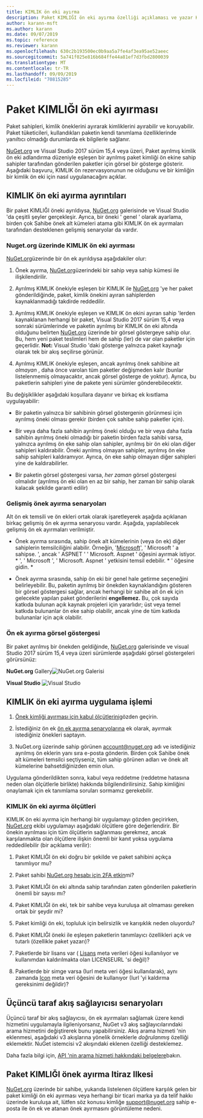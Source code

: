 ```yaml
---
title: KIMLIK ön eki ayırma
description: Paket KIMLIĞI ön eki ayırma özelliği açıklaması ve yazar Kılavuzu.
author: karann-msft
ms.author: karann
ms.date: 09/07/2019
ms.topic: reference
ms.reviewer: karann
ms.openlocfilehash: 630c2b193500ec0b9aa5a7fe4af3ea95ae52aeec
ms.sourcegitcommit: 5a741f025e816b684ffe44a81ef7d3fbd2800039
ms.translationtype: MT
ms.contentlocale: tr-TR
ms.lasthandoff: 09/09/2019
ms.locfileid: "70815285"
---
```

# <a name="package-id-prefix-reservation"></a>Paket KIMLIĞI ön eki ayırması

Paket sahipleri, kimlik öneklerini ayırarak kimliklerini ayırabilir ve koruyabilir. Paket tüketicileri, kullandıkları paketin kendi tanımlama özelliklerinde yanıltıcı olmadığı durumlarda ek bilgilerle sağlanır. 

[NuGet.org](https://www.nuget.org/) ve Visual Studio 2017 sürüm 15,4 veya üzeri, Paket ayrılmış kimlik ön eki adlandırma düzeniyle eşleşen bir ayrılmış paket kimliği ön ekine sahip sahipler tarafından gönderilen paketler için görsel bir gösterge gösterir. Aşağıdaki başvuru, KIMLIK ön rezervasyonunun ne olduğunu ve bir kimliğin bir kimlik ön eki için nasıl uygulanacağını açıklar.

## <a name="id-prefix-reservation-details"></a>KIMLIK ön eki ayırma ayrıntıları

Bir paket KIMLIĞI öneki ayrıldıysa, [NuGet.org](https://www.nuget.org/) galerisinde ve Visual Studio 'da çeşitli şeyler gerçekleşir. Ayrıca, bir öneki ' genel ' olarak ayarlama, birden çok Sahibe önek alt kümeleri atama gibi KIMLIK ön ek ayırmaları tarafından desteklenen gelişmiş senaryolar da vardır.

### <a name="id-prefix-reservation-on-nugetorg"></a>Nuget.org üzerinde KIMLIK ön eki ayırması

[NuGet.org](https://www.nuget.org/)üzerinde bir ön ek ayrıldıysa aşağıdakiler olur:

1. Önek ayırma, [NuGet.org](https://www.nuget.org/)üzerindeki bir sahip veya sahip kümesi ile ilişkilendirilir.

1. Ayrılmış KIMLIK önekiyle eşleşen bir KIMLIK ile [NuGet.org](https://www.nuget.org/) 'ye her paket gönderildiğinde, paket, kimlik önekini ayıran sahiplerden kaynaklanmadığı takdirde reddedilir.

1. Ayrılmış KIMLIK önekiyle eşleşen ve KIMLIK ön ekini ayıran sahip 'lerden kaynaklanan herhangi bir paket, Visual Studio 2017 sürüm 15,4 veya sonraki sürümlerinde ve paketin ayrılmış bir KIMLIK ön eki altında olduğunu belirten [NuGet.org](https://www.nuget.org/) üzerinde bir görsel göstergeye sahip olur. Bu, hem yeni paket teslimleri hem de sahip (ler) de var olan paketler için geçerlidir. **Not:** Visual Studio 'daki gösterge yalnızca paket kaynağı olarak tek bir akış seçilirse görünür.

1. Ayrılmış KIMLIK önekiyle eşleşen, ancak ayrılmış önek sahibine ait *olmayan* , daha önce varolan tüm paketler değişmeden kalır (bunlar listelenmemiş olmayacaktır, ancak görsel gösterge de yoktur). Ayrıca, bu paketlerin sahipleri yine de pakete yeni sürümler gönderebilecektir.

Bu değişiklikler aşağıdaki koşullara dayanır ve birkaç ek kısıtlama uygulayabilir:

- Bir paketin yalnızca bir sahibinin görsel göstergenin görünmesi için ayrılmış öneki olması gerekir (birden çok sahibe sahip paketler için).

- Bir veya daha fazla sahibin ayrılmış öneki olduğu ve bir veya daha fazla sahibin ayrılmış öneki olmadığı bir paketin birden fazla sahibi varsa, yalnızca ayrılmış ön eke sahip olan sahipler, ayrılmış bir ön eki olan diğer sahipleri kaldırabilir. Öneki ayrılmış olmayan sahipler, ayrılmış ön eke sahip sahipleri kaldıramıyor. Ayrıca, ön eke sahip olmayan diğer sahipleri yine de kaldırabilirler.

- Bir paketin görsel göstergesi varsa, *her zaman* görsel göstergesi olmalıdır (ayrılmış ön eki olan en az bir sahip, her zaman bir sahip olarak kalacak şekilde garanti edilir)

### <a name="advanced-prefix-reservation-scenarios"></a>Gelişmiş önek ayırma senaryoları

Alt ön ek temsili ve ön ekleri ortak olarak işaretleyerek aşağıda açıklanan birkaç gelişmiş ön ek ayırma senaryosu vardır. Aşağıda, yapılabilecek gelişmiş ön ek ayırmaları verilmiştir. 

- Önek ayırma sırasında, sahip önek alt kümelerinin (veya ön ek) diğer sahiplerin temsilciliğini alabilir. Örneğin, '[Microsoft](https://www.nuget.org/profiles/microsoft)', ' Microsoft ' a sahipse. ', ancak ' ASPNET ' ' Microsoft. Aspnet ' öğesini ayırmak istiyor.[](https://www.nuget.org/profiles/aspnet) \* ', ' Microsoft ', ' Microsoft. Aspnet ' yetkisini temsil edebilir.[](https://www.nuget.org/profiles/microsoft) \* ' öğesine gidin. [](https://www.nuget.org/profiles/aspnet) \*

- Önek ayırma sırasında, sahip ön eki bir genel hale getirme seçeneğini belirleyebilir. Bu, paketin ayrılmış bir önekden kaynaklandığını gösteren bir görsel göstergesi sağlar, ancak herhangi bir sahibe ait ön ek için gelecekte yapılan paket gönderilerini **engellemez.** Bu, çok sayıda katkıda bulunan açık kaynak projeleri için yararlıdır; üst veya temel katkıda bulunanlar ön eke sahip olabilir, ancak yine de tüm katkıda bulunanlar için açık olabilir. 

### <a name="prefix-reservation-visual-indicator"></a>Ön ek ayırma görsel göstergesi

Bir paket ayrılmış bir önekden geldiğinde, [NuGet.org](https://www.nuget.org/) galerisinde ve visual Studio 2017 sürüm 15,4 veya üzeri sürümlerde aşağıdaki görsel göstergeleri görürsünüz:

**NuGet.org**
Gallery![NuGet.org Galerisi](media/nuget-gallery-reserved-prefix.png)

**Visual Studio**
![Visual Studio](media/visual-studio-reserved-prefix.png)

## <a name="id-prefix-reservation-application-process"></a>KIMLIK ön eki ayırma uygulama işlemi

1. [Önek kimliği ayırması için kabul ölçütlerini](#id-prefix-reservation-criteria)gözden geçirin.

2. İstediğiniz ön ek [ön ek ayırma senaryolarına](#advanced-prefix-reservation-scenarios) ek olarak, ayırmak istediğiniz önekleri saptayın.

3. NuGet.org üzerinde sahip görünen [account@nuget.org](mailto:account@nuget.org) adı ve istediğiniz ayrılmış ön eklerin [](https://www.nuget.org/)yanı sıra e-posta gönderin. Birden çok Sahibe önek alt kümeleri temsilci seçtiyseniz, tüm sahip görünen adları ve önek alt kümelerine bahsetdiğinizden emin olun.

Uygulama gönderildikten sonra, kabul veya reddetme (reddetme hatasına neden olan ölçütlerle birlikte) hakkında bilgilendirilirsiniz. Sahip kimliğini onaylamak için ek tanımlama soruları sormamız gerekebilir.

### <a name="id-prefix-reservation-criteria"></a>KIMLIK ön eki ayırma ölçütleri

KIMLIK ön eki ayırma için herhangi bir uygulamayı gözden geçirirken, [NuGet.org](https://www.nuget.org/) ekibi uygulamayı aşağıdaki ölçütlere göre değerlendirir. Bir önekin ayrılması için tüm ölçütlerin sağlanması gerekmez, ancak karşılanmakta olan ölçütlere ilişkin önemli bir kanıt yoksa uygulama reddedilebilir (bir açıklama verilir):

1. Paket KIMLIĞI ön eki doğru bir şekilde ve paket sahibini açıkça tanımlıyor mu?

1. Paket sahibi [NuGet.org hesabı için 2FA etkin](individual-accounts.md#enable-two-factor-authentication-2fa)mi?

1. Paket KIMLIĞI ön eki altında sahip tarafından zaten gönderilen paketlerin önemli bir sayısı mı?

1. Paket KIMLIĞI ön eki, tek bir sahibe veya kuruluşa ait olmaması gereken ortak bir şeydir mi?

1. Paket kimliği ön eki, topluluk için belirsizlik ve karışıklık neden oluyordu?

1. Paket KIMLIĞI öneki ile eşleşen paketlerin tanımlayıcı özellikleri açık ve tutarlı (özellikle paket yazarı)?

1. Paketlerde bir lisans var ( [Lisans](../reference/nuspec.md#license) meta verileri öğesi kullanılıyor ve kullanımdan kaldırılmakta olan LICENSEURL 'si değil)?

1. Paketlerde bir simge varsa (Iurl meta veri öğesi kullanılarak), aynı zamanda [Icon](../reference/nuspec.md#icon) meta veri öğesini de kullanıyor (Iurl 'yi kaldırma gereksinimi değildir)?

## <a name="third-party-feed-provider-scenarios"></a>Üçüncü taraf akış sağlayıcısı senaryoları

Üçüncü taraf bir akış sağlayıcısı, ön ek ayırmaları sağlamak üzere kendi hizmetini uygulamayla ilgileniyorsanız, NuGet v3 akış sağlayıcılarındaki arama hizmetini değiştirerek bunu yapabilirsiniz. Akış arama hizmeti 'nin eklenmesi, aşağıdaki v3 akışlarına yönelik örneklerle *doğrulanmış* özelliği eklemektir. NuGet istemcisi v2 akışındaki eklenen özelliği desteklemez.

Daha fazla bilgi için, [API 'nin arama hizmeti hakkındaki belgelere](../api/search-query-service-resource.md)bakın.

## <a name="package-id-prefix-reservation-dispute-policy"></a>Paket KIMLIĞI önek ayırma Itiraz Ilkesi
[NuGet.org](https://www.nuget.org) üzerinde bir sahibe, yukarıda listelenen ölçütlere karşılık gelen bir paket kimliği ön eki ayırması veya herhangi bir ticari marka ya da telif hakkı üzerinde kuruluşa ait, lütfen söz konusu kimliğe [support@nuget.org](mailto:support@nuget.org) sahip e-posta ile ön ek ve atanan önek ayırmasını görüntüleme nedeni.


